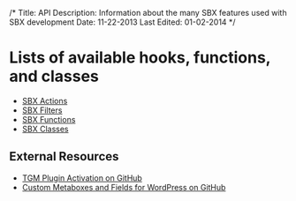 /*
Title: API
Description: Information about the many SBX features used with SBX development
Date: 11-22-2013
Last Edited: 01-02-2014
*/

# Lists of available hooks, functions, and classes

* [SBX Actions](./actions/)
* [SBX Filters](./filters/)
* [SBX Functions](./functions/)
* [SBX Classes]()

## External Resources

* [TGM Plugin Activation on GitHub](https://github.com/thomasgriffin/TGM-Plugin-Activation)
* [Custom Metaboxes and Fields for WordPress on GitHub](https://github.com/WebDevStudios/Custom-Metaboxes-and-Fields-for-WordPress)
